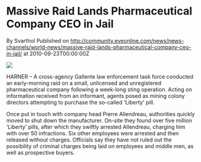# Massive Raid Lands Pharmaceutical Company CEO in Jail
By Svarthol
Published on http://community.eveonline.com/news/news-channels/world-news/massive-raid-lands-pharmaceutical-company-ceo-in-jail/ at 2010-09-23T00:00:00Z

![](http://www.eve-mercury.net/images/mercurybanner.png)

HARNER – A cross-agency Gallente law enforcement task force conducted an early-morning raid on a small, unlicensed and unregistered pharmaceutical company following a week-long sting operation. Acting on information received from an informant, agents posed as mining colony directors attempting to purchase the so-called 'Liberty' pill.

Once put in touch with company head Pierre Allendreau, authorities quickly moved to shut down the manufacturer. On-site they found over five million ‘Liberty’ pills, after which they swiftly arrested Allendreau, charging him with over 50 infractions. Six other employees were arrested and then released without charges. Officials say they have not ruled out the possibility of criminal charges being laid on employees and middle men, as well as prospective buyers.

&nbsp;

